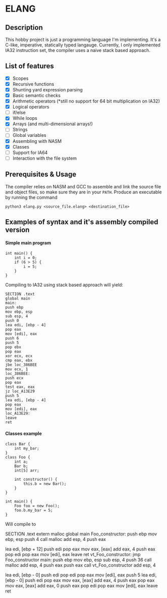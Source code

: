 # ELANG
## Description
This hobby project is just a programming language I'm implementing. It's a C-like, imperative, statically typed langauge.
Currently, I only implemented IA32 instruction set, the compiler uses a naive stack based approach.
## List of features
- [x] Scopes
- [x] Recursive functions
- [x] Shunting yard expression parsing
- [x] Basic semantic checks
- [x] Arithmetic operators (*still no support for 64 bit multiplication on IA32)
- [x] Logical operators
- [ ] if/else
- [x] While loops
- [x] Arrays (and multi-dimensional arrays!)
- [ ] Strings
- [ ] Global variables
- [x] Assembling with NASM
- [x] Classes
- [ ] Support for IA64
- [ ] Interaction with the file system
## Prerequisites & Usage
The compiler relies on NASM and GCC to assemble and link the source file and object files, so make sure they are in your ```PATH```.
Produce an executable by running the command
```
python3 elang.py <source_file.elang> <destination_file>
```

## Examples of syntax and it's assembly compiled version
#### Simple main program
```
int main() {
    int i = 0;
    if (6 > 5) {
        i = 5;
    }
}
```
Compiling to IA32 using stack based approach will yield:
```
SECTION .text
global main
main:
push ebp
mov ebp, esp
sub esp, 4
push 0
lea edi, [ebp - 4]
pop eax
mov [edi], eax
push 6
push 5
pop ebx
pop eax
xor ecx, ecx
cmp eax, ebx
jbe loc_386BEE
mov ecx, 1
loc_386BEE:
push ecx
pop eax
test eax, eax
jz loc_A13E29
push 5
lea edi, [ebp - 4]
pop eax
mov [edi], eax
loc_A13E29:
leave
ret
```
#### Classes example
```
class Bar {
    int my_bar;
}
class Foo {
    int a;
    Bar b;
    int[5] arr;

    int constructor() {
        this.b = new Bar();
    }
}

int main() {
    Foo foo = new Foo();
    foo.b.my_bar = 5;
}
```
Will compile to

SECTION .text
extern malloc
global main
Foo_constructor:
push ebp
mov ebp, esp
push 4
call malloc
add esp, 4
push eax

lea edi, [ebp + 12]
push edi
pop eax
mov eax, [eax]
add eax, 4
push eax
pop edi
pop eax
mov [edi], eax
leave
ret
vt_Foo_constructor:
jmp Foo_constructor
main:
push ebp
mov ebp, esp
sub esp, 4
push 36
call malloc
add esp, 4
push eax
push eax
call vt_Foo_constructor
add esp, 4

lea edi, [ebp - 0]
push edi
pop edi
pop eax
mov [edi], eax
push 5
lea edi, [ebp - 0]
push edi
pop eax
mov eax, [eax]
add eax, 4
push eax
pop eax
mov eax, [eax]
add eax, 0
push eax
pop edi
pop eax
mov [edi], eax
leave
ret
```
